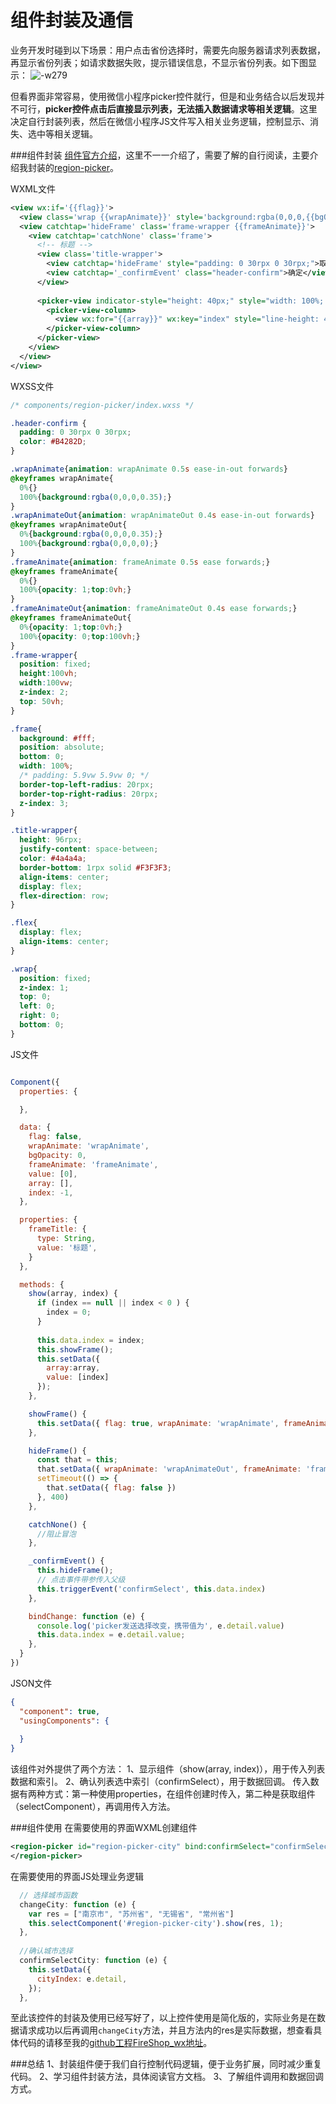 # 组件封装及通信

业务开发时碰到以下场景：用户点击省份选择时，需要先向服务器请求列表数据，再显示省份列表；如请求数据失败，提示错误信息，不显示省份列表。如下图显示：
![-w279](media/15937422835795.jpg)

但看界面非常容易，使用微信小程序picker控件就行，但是和业务结合以后发现并不可行，**picker控件点击后直接显示列表，无法插入数据请求等相关逻辑**。这里决定自行封装列表，然后在微信小程序JS文件写入相关业务逻辑，控制显示、消失、选中等相关逻辑。

###组件封装
[组件官方介绍](https://developers.weixin.qq.com/miniprogram/dev/reference/api/Component.html)，这里不一一介绍了，需要了解的自行阅读，主要介绍我封装的[region-picker](https://github.com/z251257144/FireShop_wx/tree/master/components/region-picker)。

WXML文件
```xml
<view wx:if='{{flag}}'>
  <view class='wrap {{wrapAnimate}}' style='background:rgba(0,0,0,{{bgOpacity}});'></view>
  <view catchtap='hideFrame' class='frame-wrapper {{frameAnimate}}'>
    <view catchtap='catchNone' class='frame'>
      <!-- 标题 -->
      <view class='title-wrapper'>
        <view catchtap='hideFrame' style="padding: 0 30rpx 0 30rpx;">取消</view>
        <view catchtap='_confirmEvent' class="header-confirm">确定</view>
      </view>
      
      <picker-view indicator-style="height: 40px;" style="width: 100%; height: 300px;" value="{{value}}" bindchange="bindChange">
        <picker-view-column>
          <view wx:for="{{array}}" wx:key="index" style="line-height: 40px; text-align: center;">{{item}}</view>
        </picker-view-column>
      </picker-view>
    </view>
  </view>
</view>
```

WXSS文件
```css
/* components/region-picker/index.wxss */

.header-confirm {
  padding: 0 30rpx 0 30rpx;
  color: #B4282D;
}

.wrapAnimate{animation: wrapAnimate 0.5s ease-in-out forwards}
@keyframes wrapAnimate{
  0%{}
  100%{background:rgba(0,0,0,0.35);}
}
.wrapAnimateOut{animation: wrapAnimateOut 0.4s ease-in-out forwards}
@keyframes wrapAnimateOut{
  0%{background:rgba(0,0,0,0.35);}
  100%{background:rgba(0,0,0,0);}
}
.frameAnimate{animation: frameAnimate 0.5s ease forwards;}
@keyframes frameAnimate{
  0%{}
  100%{opacity: 1;top:0vh;}
}
.frameAnimateOut{animation: frameAnimateOut 0.4s ease forwards;}
@keyframes frameAnimateOut{
  0%{opacity: 1;top:0vh;}
  100%{opacity: 0;top:100vh;}
}
.frame-wrapper{
  position: fixed;
  height:100vh;
  width:100vw;
  z-index: 2;
  top: 50vh;
}

.frame{
  background: #fff;
  position: absolute;
  bottom: 0;
  width: 100%;
  /* padding: 5.9vw 5.9vw 0; */
  border-top-left-radius: 20rpx;
  border-top-right-radius: 20rpx;
  z-index: 3;
}

.title-wrapper{
  height: 96rpx;
  justify-content: space-between;
  color: #4a4a4a;
  border-bottom: 1rpx solid #F3F3F3;
  align-items: center;
  display: flex;
  flex-direction: row;
}

.flex{
  display: flex;
  align-items: center;
}

.wrap{
  position: fixed;
  z-index: 1;
  top: 0;
  left: 0;
  right: 0;
  bottom: 0;
}
```

JS文件
```js

Component({
  properties: {

  },

  data: {
    flag: false,
    wrapAnimate: 'wrapAnimate',
    bgOpacity: 0,
    frameAnimate: 'frameAnimate',
    value: [0],
    array: [],
    index: -1,
  },

  properties: {
    frameTitle: {
      type: String,
      value: '标题',
    }
  },

  methods: {
    show(array, index) {
      if (index == null || index < 0 ) {
        index = 0;
      }
      
      this.data.index = index;
      this.showFrame();
      this.setData({
        array:array,
        value: [index]
      });
    },

    showFrame() {
      this.setData({ flag: true, wrapAnimate: 'wrapAnimate', frameAnimate: 'frameAnimate' });
    },

    hideFrame() {
      const that = this;
      that.setData({ wrapAnimate: 'wrapAnimateOut', frameAnimate: 'frameAnimateOut' });
      setTimeout(() => {
        that.setData({ flag: false })
      }, 400)
    },

    catchNone() {
      //阻止冒泡
    },

    _confirmEvent() {
      this.hideFrame();
      // 点击事件带参传入父级
      this.triggerEvent('confirmSelect', this.data.index)
    },

    bindChange: function (e) {
      console.log('picker发送选择改变，携带值为', e.detail.value)
      this.data.index = e.detail.value;
    },
  }
})
```

JSON文件
```json
{
  "component": true,
  "usingComponents": {
    
  }
}
```
该组件对外提供了两个方法：
1、显示组件（show(array, index)），用于传入列表数据和索引。
2、确认列表选中索引（confirmSelect），用于数据回调。
传入数据有两种方式：第一种使用properties，在组件创建时传入，第二种是获取组件（selectComponent），再调用传入方法。

###组件使用
在需要使用的界面WXML创建组件
```XML
<region-picker id="region-picker-city" bind:confirmSelect="confirmSelectCity">
</region-picker>
```

在需要使用的界面JS处理业务逻辑
```js
  // 选择城市函数
  changeCity: function (e) {
    var res = ["南京市", "苏州省", "无锡省", "常州省"]
    this.selectComponent('#region-picker-city').show(res, 1);
  },
  
  //确认城市选择
  confirmSelectCity: function (e) {
    this.setData({
      cityIndex: e.detail,
    });
  },
```

至此该控件的封装及使用已经写好了，以上控件使用是简化版的，实际业务是在数据请求成功以后再调用`changeCity`方法，并且方法内的res是实际数据，想查看具体代码的请移至我的[github工程FireShop_wx地址](https://github.com/z251257144/FireShop_wx)。

###总结
1、封装组件便于我们自行控制代码逻辑，便于业务扩展，同时减少重复代码。
2、学习组件封装方法，具体阅读官方文档。
3、了解组件调用和数据回调方式。







